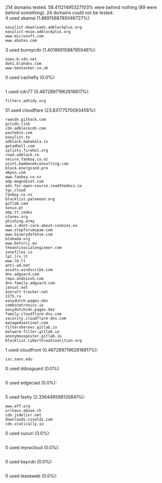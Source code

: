 214 domains tested. 58.41121495327103% were behind nothing (89 were behind something). 24 domains could not be tested.<br>
4 used akamai (1.8691588785046727%):
```
easylist-downloads.adblockplus.org
easylist-msie.adblockplus.org
www.microsoft.com
www.ebates.com
```

3 used bunnycdn (1.4018691588785046%):
```
oooo.b-cdn.net
doh1.blahdns.com
www.bentasker.co.uk
```

0 used cachefly (0.0%):
```

```

1 used cdn77 (0.46728971962616817%):
```
filters.adtidy.org
```

51 used cloudflare (23.83177570093458%):
```
rawcdn.githack.com
gitcdn.link
cdn.adblockcdn.com
pastebin.com
easylist.to
adblock.mahakala.is
getadhell.com
iplists.firehol.org
road.adblock.ro
secure.fanboy.co.nz
osint.bambenekconsulting.com
block.energized.pro
abpvn.com
www.fanboy.co.nz
adp.magnobiet.com
ads-for-open-source.readthedocs.io
tgc.cloud
fanboy.co.nz
blocklist.palemoon.org
gitlab.com
nonio.pt
abp.tt.codes
stanev.org
phishing.army
www.i-dont-care-about-cookies.eu
www.stopforumspam.com
www.binarydefense.com
blokada.org
www.botvrij.eu
theantisocialengineer.com
zonefiles.io
lpt.lrv.lt
www.lb.lt
anti-ad.net
assets.windscribe.com
dns.adguard.com
repo.andnixsh.com
dns-family.adguard.com
jansal.net
azorult-tracker.net
1275.ru
easydutch.pages.dev
combinatronics.io
easydutchcdn.pages.dev
family.cloudflare-dns.com
security.cloudflare-dns.com
managedsentinel.com
filtersheroes.gitlab.io
malware-filter.gitlab.io
anonymousposter.gitlab.io
blocklist.cyberthreatcoalition.org
```

1 used cloudfront (0.46728971962616817%):
```
isc.sans.edu
```

0 used ddosguard (0.0%):
```

```

0 used edgecast (0.0%):
```

```

5 used fastly (2.336448598130841%):
```
www.eff.org
urlhaus.abuse.ch
cdn.jsdelivr.net
downloads.vivaldi.com
cdn.statically.io
```

0 used sucuri (0.0%):
```

```

0 used myracloud (0.0%):
```

```

0 used keycdn (0.0%):
```

```

0 used leaseweb (0.0%):
```

```
